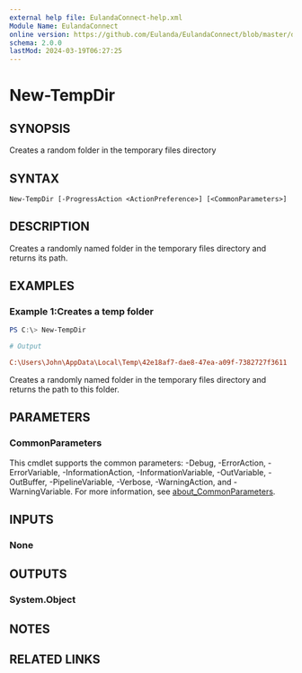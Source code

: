 ```yaml
---
external help file: EulandaConnect-help.xml
Module Name: EulandaConnect
online version: https://github.com/Eulanda/EulandaConnect/blob/master/docs/New-TempDir.md
schema: 2.0.0
lastMod: 2024-03-19T06:27:25
---
```


# New-TempDir

## SYNOPSIS
Creates a random folder in the temporary files directory 

## SYNTAX

```
New-TempDir [-ProgressAction <ActionPreference>] [<CommonParameters>]
```

## DESCRIPTION
Creates a randomly named folder in the temporary files directory and returns its path.

## EXAMPLES

### Example 1:Creates a temp folder
```powershell
PS C:\> New-TempDir
```

```ini
# Output

C:\Users\John\AppData\Local\Temp\42e18af7-dae8-47ea-a09f-7382727f3611
```

Creates a randomly named folder in the temporary files directory and returns the path to this folder.

## PARAMETERS


### CommonParameters
This cmdlet supports the common parameters: -Debug, -ErrorAction, -ErrorVariable, -InformationAction, -InformationVariable, -OutVariable, -OutBuffer, -PipelineVariable, -Verbose, -WarningAction, and -WarningVariable. For more information, see [about_CommonParameters](http://go.microsoft.com/fwlink/?LinkID=113216).

## INPUTS

### None

## OUTPUTS

### System.Object
## NOTES

## RELATED LINKS


